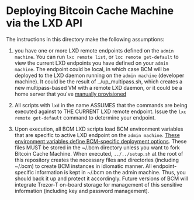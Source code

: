 # Deploying Bitcoin Cache Machine via the LXD API

The instructions in this directory make the following assumptions: 

1) you have one or more LXD remote endpoints defined on the `admin machine`. You can run `lxc remote list`, or `lxc remote get-default` to view the current LXD endpoints you have defined on your `admin machine`. The endpoint could be local, in which case BCM will be deployed to the LXD daemon running on the `admin machine` (developer machine). It could be the result of ../up_multipass.sh, which creates a new multipass-based VM with a remote LXD daemon, or it could be a home server that you've [manually provisioned](../../docs/installation/lxd_host_prep.md)

2) All scripts with `lxd` in the name ASSUMES that the commands are being executed against to THE CURRENT LXD remote endpoint. Issue the `lxc remote get-default` command to determine your endpoint.

3) Upon execution, all BCM LXD scripts load BCM environment variables that are specific to active LXD endpoint on the `admin machine`. [These environment variables define BCM-specific deployment options](../../resources/README.md). These files MUST be stored in the ~/.bcm directory unless you want to fork Bitcoin Cache Machine. When executed, `../../setup.sh` at the root of this repository creates the necessary files and directories (including ~/.bcm) to create BCM instances in idiomatic manner. All endpoint-specific information is kept in ~/.bcm on the admin machine. Thus, you should back it up and protect it accordingly. Future versions of BCM will integrate Trezor-T on-board storage for management of this sensitive information (including key and password management).

